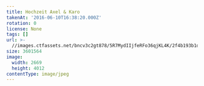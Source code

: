 ```yaml
---
title: Hochzeit Axel & Karo
takenAt: '2016-06-10T16:38:20.000Z'
rotation: 0
license: None
tags: []
url: >-
  //images.ctfassets.net/bncv3c2gt878/5R7MydIIjfeRFo36qjKL4K/2f4b193b1d5282d147b58908c410eece/hochzeit-axel--karo_27562437104_o
size: 3601564
image:
  width: 2669
  height: 4012
contentType: image/jpeg
---
```


